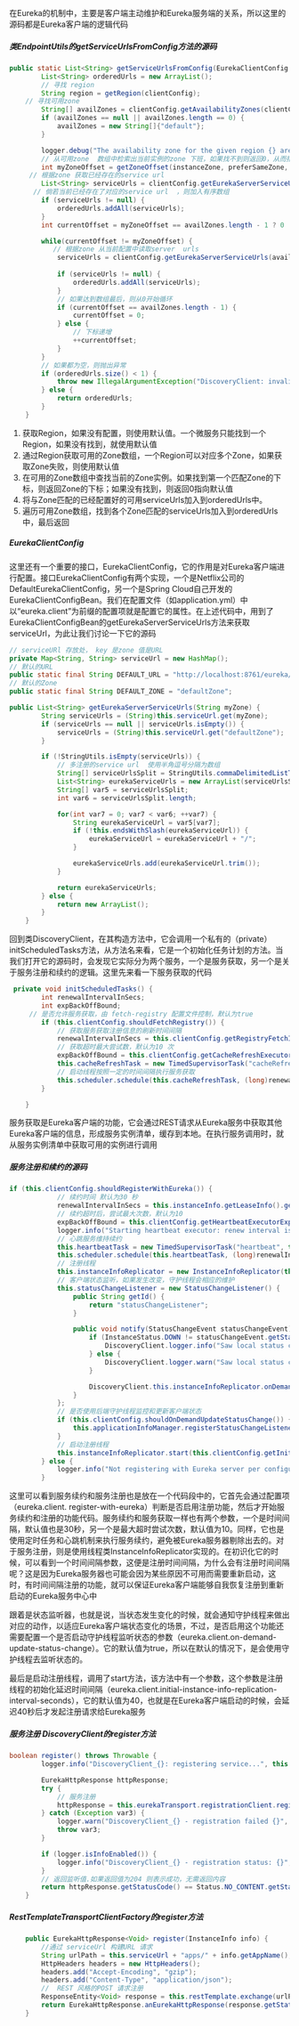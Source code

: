 在Eureka的机制中，主要是客户端主动维护和Eureka服务端的关系，所以这里的源码都是Eureka客户端的逻辑代码

##### 类EndpointUtils的getServiceUrlsFromConfig方法的源码

```java
public static List<String> getServiceUrlsFromConfig(EurekaClientConfig clientConfig, String instanceZone, boolean preferSameZone) {
        List<String> orderedUrls = new ArrayList();
    	// 寻找 region
        String region = getRegion(clientConfig);
    // 寻找可用zone
        String[] availZones = clientConfig.getAvailabilityZones(clientConfig.getRegion());
        if (availZones == null || availZones.length == 0) {
            availZones = new String[]{"default"};
        }

        logger.debug("The availability zone for the given region {} are {}", region, availZones);
    	// 从可用zone  数组中检索出当前实例的zone 下班，如果找不到则返回0，从而指向默认zone
        int myZoneOffset = getZoneOffset(instanceZone, preferSameZone, availZones);
     // 根据zone 获取已经存在的service url 
        List<String> serviceUrls = clientConfig.getEurekaServerServiceUrls(availZones[myZoneOffset]);
      // 倘若当前已经存在了对应的service url  ，则加入有序数组
        if (serviceUrls != null) {
            orderedUrls.addAll(serviceUrls);
        }
        int currentOffset = myZoneOffset == availZones.length - 1 ? 0 : myZoneOffset + 1;

        while(currentOffset != myZoneOffset) {
           // 根据zone 从当前配置中读取server  urls
            serviceUrls = clientConfig.getEurekaServerServiceUrls(availZones[currentOffset]);
          
            if (serviceUrls != null) {
                orderedUrls.addAll(serviceUrls);
            }
			// 如果达到数组最后，则从0开始循环
            if (currentOffset == availZones.length - 1) {
                currentOffset = 0;
            } else {
                // 下标递增
                ++currentOffset;
            }
        }
		// 如果都为空，则抛出异常
        if (orderedUrls.size() < 1) {
            throw new IllegalArgumentException("DiscoveryClient: invalid serviceUrl specified!");
        } else {
            return orderedUrls;
        }
    }
```

1. 获取Region，如果没有配置，则使用默认值。一个微服务只能找到一个Region，如果没有找到，就使用默认值
2. 通过Region获取可用的Zone数组，一个Region可以对应多个Zone，如果获取Zone失败，则使用默认值
3. 在可用的Zone数组中查找当前的Zone实例。如果找到第一个匹配Zone的下标，则返回Zone的下标；如果没有找到，则返回0指向默认值
4. 将与Zone匹配的已经配置好的可用serviceUrls加入到orderedUrls中。
5. 遍历可用Zone数组，找到各个Zone匹配的serviceUrls加入到orderedUrls中，最后返回

##### EurekaClientConfig

这里还有一个重要的接口，EurekaClientConfig，它的作用是对Eureka客户端进行配置。接口EurekaClientConfig有两个实现，一个是Netflix公司的DefaultEurekaClientConfig，另一个是Spring Cloud自己开发的EurekaClientConfigBean。我们在配置文件（如application.yml）中以“eureka.client”为前缀的配置项就是配置它的属性。在上述代码中，用到了EurekaClientConfigBean的getEurekaServerServiceUrls方法来获取serviceUrl，为此让我们讨论一下它的源码

```java
// serviceURl 存放处， key 是zone 值是URL
private Map<String, String> serviceUrl = new HashMap();
// 默认的URL
public static final String DEFAULT_URL = "http://localhost:8761/eureka/";
// 默认的Zone
public static final String DEFAULT_ZONE = "defaultZone";

public List<String> getEurekaServerServiceUrls(String myZone) {
        String serviceUrls = (String)this.serviceUrl.get(myZone);
        if (serviceUrls == null || serviceUrls.isEmpty()) {
            serviceUrls = (String)this.serviceUrl.get("defaultZone");
        }

        if (!StringUtils.isEmpty(serviceUrls)) {
            // 多注册的service url  使用半角逗号分隔为数组
            String[] serviceUrlsSplit = StringUtils.commaDelimitedListToStringArray(serviceUrls);
            List<String> eurekaServiceUrls = new ArrayList(serviceUrlsSplit.length);
            String[] var5 = serviceUrlsSplit;
            int var6 = serviceUrlsSplit.length;

            for(int var7 = 0; var7 < var6; ++var7) {
                String eurekaServiceUrl = var5[var7];
                if (!this.endsWithSlash(eurekaServiceUrl)) {
                    eurekaServiceUrl = eurekaServiceUrl + "/";
                }

                eurekaServiceUrls.add(eurekaServiceUrl.trim());
            }

            return eurekaServiceUrls;
        } else {
            return new ArrayList();
        }
    }
```

回到类DiscoveryClient，在其构造方法中，它会调用一个私有的（private）initScheduledTasks方法，从方法名来看，它是一个初始化任务计划的方法。当我们打开它的源码时，会发现它实际分为两个服务，一个是服务获取，另一个是关于服务注册和续约的逻辑。这里先来看一下服务获取的代码

```java
 private void initScheduledTasks() {
        int renewalIntervalInSecs;
        int expBackOffBound;
     // 是否允许服务获取，由 fetch-registry 配置文件控制，默认为true
        if (this.clientConfig.shouldFetchRegistry()) {
            // 获取服务获取注册信息的刷新时间间隔
            renewalIntervalInSecs = this.clientConfig.getRegistryFetchIntervalSeconds();
            // 获取超时最大尝试数，默认为10 次
            expBackOffBound = this.clientConfig.getCacheRefreshExecutorExponentialBackOffBound();
            this.cacheRefreshTask = new TimedSupervisorTask("cacheRefresh", this.scheduler, this.cacheRefreshExecutor, 	                     renewalIntervalInSecs, TimeUnit.SECONDS, expBackOffBound, new DiscoveryClient.CacheRefreshThread());
            // 启动线程按照一定的时间间隔执行服务获取
            this.scheduler.schedule(this.cacheRefreshTask, (long)renewalIntervalInSecs, TimeUnit.SECONDS);
        }

    }

```

服务获取是Eureka客户端的功能，它会通过REST请求从Eureka服务中获取其他Eureka客户端的信息，形成服务实例清单，缓存到本地。在执行服务调用时，就从服务实例清单中获取可用的实例进行调用

##### 服务注册和续约的源码

```java
if (this.clientConfig.shouldRegisterWithEureka()) {
    		// 续约时间 默认为30 秒
            renewalIntervalInSecs = this.instanceInfo.getLeaseInfo().getRenewalIntervalInSecs();
    		// 续约超时后，尝试最大次数，默认为10 
            expBackOffBound = this.clientConfig.getHeartbeatExecutorExponentialBackOffBound();
            logger.info("Starting heartbeat executor: renew interval is: {}", renewalIntervalInSecs);
    		// 心跳服务维持续约
            this.heartbeatTask = new TimedSupervisorTask("heartbeat", this.scheduler, this.heartbeatExecutor, renewalIntervalInSecs, TimeUnit.SECONDS, expBackOffBound, new DiscoveryClient.HeartbeatThread());
            this.scheduler.schedule(this.heartbeatTask, (long)renewalIntervalInSecs, TimeUnit.SECONDS);
    		// 注册线程
            this.instanceInfoReplicator = new InstanceInfoReplicator(this, this.instanceInfo, this.clientConfig.getInstanceInfoReplicationIntervalSeconds(), 2);
    		// 客户端状态监听，如果发生改变，守护线程会相应的维护
            this.statusChangeListener = new StatusChangeListener() {
                public String getId() {
                    return "statusChangeListener";
                }

                public void notify(StatusChangeEvent statusChangeEvent) {
                    if (InstanceStatus.DOWN != statusChangeEvent.getStatus() && InstanceStatus.DOWN != statusChangeEvent.getPreviousStatus()) {
                        DiscoveryClient.logger.info("Saw local status change event {}", statusChangeEvent);
                    } else {
                        DiscoveryClient.logger.warn("Saw local status change event {}", statusChangeEvent);
                    }

                    DiscoveryClient.this.instanceInfoReplicator.onDemandUpdate();
                }
            };
    		// 是否使用后端守护线程监控和更新客户端状态
            if (this.clientConfig.shouldOnDemandUpdateStatusChange()) {
                this.applicationInfoManager.registerStatusChangeListener(this.statusChangeListener);
            }
			// 启动注册线程
            this.instanceInfoReplicator.start(this.clientConfig.getInitialInstanceInfoReplicationIntervalSeconds());
        } else {
            logger.info("Not registering with Eureka server per configuration");
        }
```

这里可以看到服务续约和服务注册也是放在一个代码段中的，它首先会通过配置项（eureka.client. register-with-eureka）判断是否启用注册功能，然后才开始服务续约和注册的功能代码。服务续约和服务获取一样也有两个参数，一个是时间间隔，默认值也是30秒，另一个是最大超时尝试次数，默认值为10。同样，它也是使用定时任务和心跳机制来执行服务续约，避免被Eureka服务器剔除出去的。对于服务注册，则是使用线程类InstanceInfoReplicator实现的。在初识化它的时候，可以看到一个时间间隔参数，这便是注册时间间隔，为什么会有注册时间间隔呢？这是因为Eureka服务器也可能会因为某些原因不可用而需要重新启动，这时，有时间间隔注册的功能，就可以保证Eureka客户端能够自我恢复注册到重新启动的Eureka服务中心中

跟着是状态监听器，也就是说，当状态发生变化的时候，就会通知守护线程来做出对应的动作，以适应Eureka客户端状态变化的场景，不过，是否启用这个功能还需要配置一个是否启动守护线程监听状态的参数（eureka.client.on-demand-update-status-change）。它的默认值为true，所以在默认的情况下，是会使用守护线程去监听状态的。

最后是启动注册线程，调用了start方法，该方法中有一个参数，这个参数是注册线程的初始化延迟时间间隔（eureka.client.initial-instance-info-replication-interval-seconds），它的默认值为40，也就是在Eureka客户端启动的时候，会延迟40秒后才发起注册请求给Eureka服务

##### 服务注册  DiscoveryClient的register方法

```java
boolean register() throws Throwable {
        logger.info("DiscoveryClient_{}: registering service...", this.appPathIdentifier);

        EurekaHttpResponse httpResponse;
        try {
            // 服务注册
            httpResponse = this.eurekaTransport.registrationClient.register(this.instanceInfo);
        } catch (Exception var3) {
            logger.warn("DiscoveryClient_{} - registration failed {}", new Object[]{this.appPathIdentifier, var3.getMessage(), var3});
            throw var3;
        }

        if (logger.isInfoEnabled()) {
            logger.info("DiscoveryClient_{} - registration status: {}", this.appPathIdentifier, httpResponse.getStatusCode());
        }
		// 返回监听值.如果返回值为204 则表示成功，无需返回内容
        return httpResponse.getStatusCode() == Status.NO_CONTENT.getStatusCode();
    }
```

##### RestTemplateTransportClientFactory的register方法

```java
    public EurekaHttpResponse<Void> register(InstanceInfo info) {
        //通过 serviceUrl 构建URL 请求
        String urlPath = this.serviceUrl + "apps/" + info.getAppName();
        HttpHeaders headers = new HttpHeaders();
        headers.add("Accept-Encoding", "gzip");
        headers.add("Content-Type", "application/json");
        //  REST 风格的POST 请求注册
        ResponseEntity<Void> response = this.restTemplate.exchange(urlPath, HttpMethod.POST, new HttpEntity(info, headers), Void.class, new Object[0]);
        return EurekaHttpResponse.anEurekaHttpResponse(response.getStatusCodeValue()).headers(headersOf(response)).build();
    }
```

